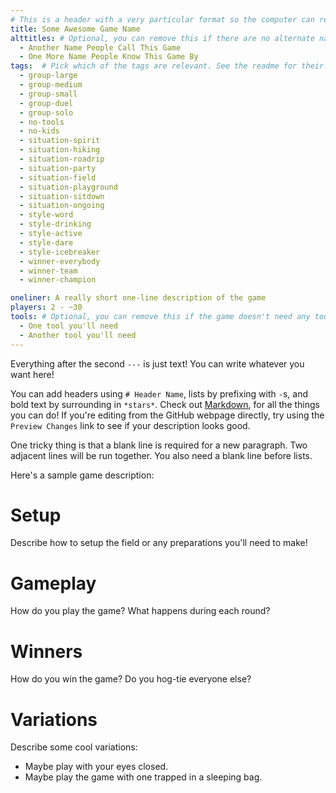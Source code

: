 ```yaml
---
# This is a header with a very particular format so the computer can read it. It must be surrounded by `---`s. For your game, replace the fake values on the left-hand side of the `:`s with the correct info about your game.
title: Some Awesome Game Name
alttitles: # Optional, you can remove this if there are no alternate names. This is a list of things, where each item is on a new line, indented, and starts with a `-`.
  - Another Name People Call This Game
  - One More Name People Know This Game By
tags:  # Pick which of the tags are relevant. See the readme for their descriptions.
  - group-large
  - group-medium
  - group-small
  - group-duel
  - group-solo
  - no-tools
  - no-kids
  - situation-spirit
  - situation-hiking
  - situation-roadrip
  - situation-party
  - situation-field
  - situation-playground
  - situation-sitdown
  - situation-ongoing
  - style-word
  - style-drinking
  - style-active
  - style-dare
  - style-icebreaker
  - winner-everybody
  - winner-team
  - winner-champion

oneliner: A really short one-line description of the game
players: 2 - ~30
tools: # Optional, you can remove this if the game doesn't need any tools.
  - One tool you'll need
  - Another tool you'll need
---
```

Everything after the second `---` is just text! You can write whatever you want
here!

You can add headers using `# Header Name`, lists by prefixing with `-`s, and
bold text by surrounding in `*stars*`. Check out
[Markdown](https://guides.github.com/features/mastering-markdown/#syntax), for
all the things you can do! If you're editing from the GitHub webpage directly,
try using the `Preview Changes` link to see if your description looks good.

One tricky thing is that a blank line is required for a new paragraph. Two
adjacent lines will be run together. You also need a blank line before lists.

Here's a sample game description:

# Setup

Describe how to setup the field or any preparations you'll need to make!

# Gameplay

How do you play the game? What happens during each round?

# Winners

How do you win the game? Do you hog-tie everyone else?

# Variations

Describe some cool variations:

- Maybe play with your eyes closed.
- Maybe play the game with one trapped in a sleeping bag.
